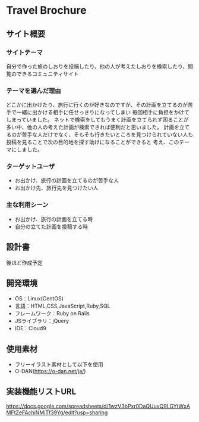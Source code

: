 # Travel Brochure

## サイト概要
### サイトテーマ
自分で作った旅のしおりを投稿したり、他の人が考えたしおりを検索したり、閲覧のできるコミュニティサイト
​
### テーマを選んだ理由
どこかに出かけたり、旅行に行くのが好きなのですが、その計画を立てるのが苦手で一緒に出かける相手に任せっきりになってしまい
毎回相手に負担をかけてしまっていました。
ネットで検索をしてもうまく計画を立てられず困ることが多い中、他の人の考えた計画が検索できれば便利だと思いました。
計画を立てるのが苦手な人だけでなく、そもそも行きたいところを見つけられていない人も投稿を見ることで次の目的地を探す助けになることができると
考え、このテーマにしました。
​
### ターゲットユーザ
- お出かけ、旅行の計画を立てるのが苦手な人
- お出かけ先、旅行先を見つけたい人
### 主な利用シーン
- お出かけ、旅行の計画を立てる時
- 自分の立てた計画を投稿する時
## 設計書
後ほど作成予定
## 開発環境
- OS：Linux(CentOS)
- 言語：HTML,CSS,JavaScript,Ruby,SQL
- フレームワーク：Ruby on Rails
- JSライブラリ：jQuery
- IDE：Cloud9

## 使用素材
- フリーイラスト素材として以下を使用
 - O-DAN(https://o-dan.net/ja/)​

## 実装機能リストURL
https://docs.google.com/spreadsheets/d/1wzV3bPxr0DaQUuvQ9LGYtWxAMFtZeFAchiNMiTf39Yg/edit?usp=sharing